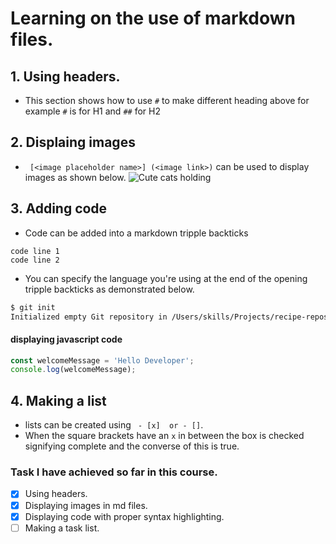 # Learning on the use of markdown files.
## 1. Using headers.
- This section shows how to use `#` to make different heading above for example `#` is for H1 and `##` for H2

## 2. Displaing images
- ` [<image placeholder name>] (<image link>)` can be used to display images as shown below.
![Cute cats holding](https://images.ctfassets.net/ub3bwfd53mwy/5zi8myLobtihb1cWl3tj8L/45a40e66765f26beddf7eeee29f74723/6_Image.jpg?w=750)

## 3. Adding code 
- Code can be added into a markdown tripple backticks
```
code line 1
code line 2
```

- You can specify the language you're using at the end of the opening tripple backticks as demonstrated below.
``` sh
$ git init
Initialized empty Git repository in /Users/skills/Projects/recipe-repository/.git/
```
#### displaying javascript code
``` javascript
const welcomeMessage = 'Hello Developer';
console.log(welcomeMessage);
```
## 4. Making a list
- lists can be created using ` - [x]  or - []`.
- When the square brackets have an `x` in between the box is checked signifying complete and the converse of this is true.
### Task I have achieved so far in this course.
- [x] Using headers.
- [x] Displaying  images in md files.
- [x] Displaying code with proper syntax highlighting.
- [ ] Making a task list.
